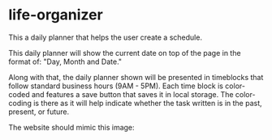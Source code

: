 # life-organizer
This a daily planner that helps the user create a schedule.

This daily planner will show the current date on top of the page in the format of: "Day, Month and Date." 

Along with that, the daily planner shown will be presented in timeblocks that follow standard business hours (9AM - 5PM).
Each time block is color-coded and features a save button that saves it in local storage. The color-coding is there as it will help indicate whether the task written is in the past, present, or future.

The website should mimic this image:

